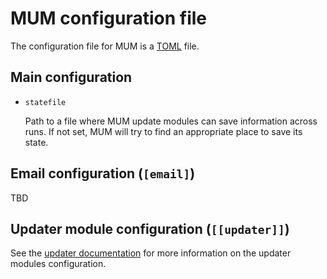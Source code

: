 # MUM configuration file

The configuration file for MUM is a [TOML] file.

## Main configuration

- `statefile`
  
  Path to a file where MUM update modules can save information across runs. If
  not set, MUM will try to find an appropriate place to save its state.

## Email configuration (`[email]`)

  TBD

## Updater module configuration (`[[updater]]`)

  See the [updater documentation] for more information on the updater modules
  configuration.


[TOML]: https://github.com/toml-lang/toml/blob/master/versions/en/toml-v0.5.0.md
[updater documentation]: ./updaters/
